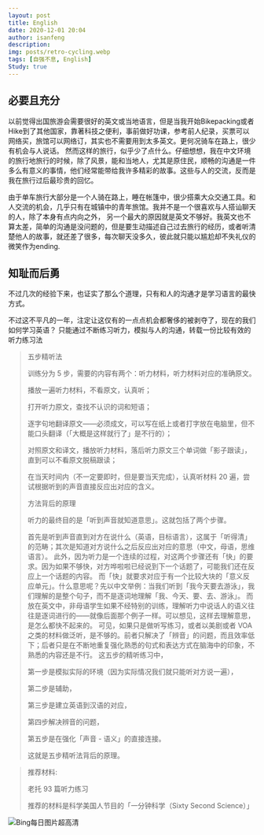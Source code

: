 ```yaml
---
layout: post
title: English
date: 2020-12-01 20:04
author: isanfeng
description:
img: posts/retro-cycling.webp
tags: [自强不息, English]
Study: true
---
```

## 必要且充分
以前觉得出国旅游会需要很好的英文或当地语言，但是当我开始Bikepacking或者Hike到了其他国家，靠著科技之便利，事前做好功课，参考前人纪录，买票可以网络买，旅馆可以网络订，其实也不需要用到太多英文。更何况骑车在路上，很少有机会与人说话。
然而这样的旅行，似乎少了点什么。仔细想想，我在中文环境的旅行地旅行的时候，除了风景，能和当地人，尤其是原住民，顺畅的沟通是一件多么有意义的事情，他们经常能带给我许多精彩的故事。这些与人的交流，反而是我在旅行过后最珍贵的回忆。

由于单车旅行大部分是一个人骑在路上，睡在帐篷中，很少搭乘大众交通工具。和人交流的机会，几乎只有在城镇中的青年旅馆。我并不是一个很喜欢与人搭讪聊天的人，除了本身有点内向之外，
另一个最大的原因就是英文不够好。我英文也不算太差，简单的沟通是没问题的，但是要生动描述自己过去旅行的经历，或者听清楚他人的故事，就还差了很多，每次聊天没多久，彼此就只能以尴尬却不失礼仪的微笑作为ending.

## 知耻而后勇
不过几次的经验下来，也证实了那么个道理，只有和人的沟通才是学习语言的最快方式。

不过这不平凡的一年，注定让这仅有的一点点机会都奢侈的被剥夺了，现在的我们如何学习英语？
只能通过不断练习听力，模拟与人的沟通，转载一份比较有效的听力练习法

>五步精听法
>
>训练分为 5 步，需要的内容有两个：听力材料，听力材料对应的准确原文。
>
>播放一遍听力材料，不看原文，认真听；
>
>打开听力原文，查找不认识的词和短语；
>
>逐字句地翻译原文——必须成文，可以写在纸上或者打字放在电脑里，但不能口头翻译（「大概是这样就行了」是不行的）；
>
>对照原文和译文，播放听力材料，落后听力原文三个单词做「影子跟读」，直到可以不看原文脱稿跟读；
>
>在当天时间内（不一定要即时，但是要当天完成），认真听材料 20 遍，尝试根据听到的声音直接反应出对应的含义。
>
>方法背后的原理
>
>听力的最终目的是「听到声音就知道意思」。这就包括了两个步骤。
>
>首先是听到声音直到对方在说什么（英语，目标语言），这属于「听得清」的范畴；其次是知道对方说什么之后反应出对应的意思（中文，母语，思维语言）。
此外，因为听力是一个连续的过程，对这两个步骤还有「快」的要求。因为如果不够快，对方哗啦啦已经说到下一个话题了，可能我们还在反应上一个话题的内容。
>而「快」就要求对应于有一个比较大块的「意义反应单元」。什么意思呢？先以中文举例：当我们听到「我今天要去游泳」，我们理解的是整个句子，而不是逐词地理解「我、今天、要、去、游泳」。
>而放在英文中，非母语学生如果不经特别的训练，理解听力中说话人的语义往往是逐词进行的——就像后面那个例子一样。可以想见，这样去理解意思，是怎么都快不起来的。
可见，如果只是做听写练习，或者以美剧或者 VOA 之类的材料做泛听，是不够的。前者只解决了「辨音」的问题，而且效率低下；后者只是在不断地重复强化熟悉的句式和表达方式在脑海中的印象，不熟悉的内容还是不行。
这五步的精听练习中，
>
>第一步是模拟实际的环境（因为实际情况我们就只能听对方说一遍），
>
>第二步是辅助，
>
>第三步是建立英语到汉语的对应，
>
>第四步解决辨音的问题，
>
>第五步是在强化「声音 - 语义」的直接连接。
>
>这就是五步精听法背后的原理。

>推荐材料:
>
>老托 93 篇听力练习
>
>推荐的材料是科学美国人节目的「一分钟科学（Sixty Second Science）」

<img src="https://api.dujin.org/bing/1920.php" alt="Bing每日图片超高清">
